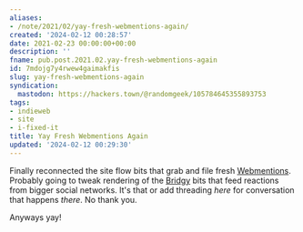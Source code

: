 ```yaml
---
aliases:
- /note/2021/02/yay-fresh-webmentions-again/
created: '2024-02-12 00:28:57'
date: 2021-02-23 00:00:00+00:00
description: ''
fname: pub.post.2021.02.yay-fresh-webmentions-again
id: 7mdojg7y4rwew4gaimakfis
slug: yay-fresh-webmentions-again
syndication:
  mastodon: https://hackers.town/@randomgeek/105784645355893753
tags:
- indieweb
- site
- i-fixed-it
title: Yay Fresh Webmentions Again
updated: '2024-02-12 00:29:30'
---
```


Finally reconnected the site flow bits that grab and file fresh [Webmentions](https://webmention.io). Probably going to tweak rendering of the [Bridgy](https://brid.gy/) bits that feed reactions from bigger social networks. It's that or add threading *here* for conversation that happens *there*. No thank you.

Anyways yay!